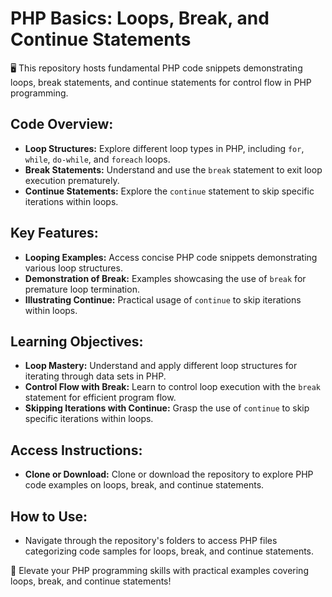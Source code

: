 # PHP Basics: Loops, Break, and Continue Statements

🖥️ This repository hosts fundamental PHP code snippets demonstrating loops, break statements, and continue statements for control flow in PHP programming.

## Code Overview:
- **Loop Structures:** Explore different loop types in PHP, including `for`, `while`, `do-while`, and `foreach` loops.
- **Break Statements:** Understand and use the `break` statement to exit loop execution prematurely.
- **Continue Statements:** Explore the `continue` statement to skip specific iterations within loops.

## Key Features:
- **Looping Examples:** Access concise PHP code snippets demonstrating various loop structures.
- **Demonstration of Break:** Examples showcasing the use of `break` for premature loop termination.
- **Illustrating Continue:** Practical usage of `continue` to skip iterations within loops.

## Learning Objectives:
- **Loop Mastery:** Understand and apply different loop structures for iterating through data sets in PHP.
- **Control Flow with Break:** Learn to control loop execution with the `break` statement for efficient program flow.
- **Skipping Iterations with Continue:** Grasp the use of `continue` to skip specific iterations within loops.

## Access Instructions:
- **Clone or Download:** Clone or download the repository to explore PHP code examples on loops, break, and continue statements.

## How to Use:
- Navigate through the repository's folders to access PHP files categorizing code samples for loops, break, and continue statements.

🚀 Elevate your PHP programming skills with practical examples covering loops, break, and continue statements!
